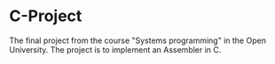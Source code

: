 # C-Project
The final project from the course "Systems programming" in the Open University.
The project is to implement an Assembler in C.

